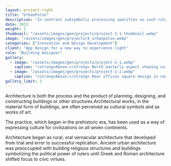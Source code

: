 ```yaml
---
layout: project-right
title: "UrbanPulse"
description: "In contrast subsymbolic processing specifies no such rules a priori and relies on emergent properties of processing units"
date: 2023
weight: 1
thumbnail: "/assets/images/gen/projects/project-1-1-thumbnail.webp"
image: "/assets/images/gen/projects/4_urbanpulse.webp"
categories: ["Innovation and Design Development"]
client: "App Design for a new way to experience light"
role: "Building Designer"
gallery:
  - image: "/assets/images/gen/projects/project-1-1.webp"
    caption: "<strong>Above:</strong> North easterly aspect showing curved design"
  - image: "/assets/images/gen/projects/project-1-2.webp"
    caption: "<strong>Above:</strong> Rear offices square design in contrast"
gallery_limit: 2
---
```


Architecture is both the process and the product of planning, designing, and constructing buildings or other structures.Architectural works, in the material form of buildings, are often perceived as cultural symbols and as works of art.

The practice, which began in the prehistoric era, has been used as a way of expressing culture for civilizations on all seven continents.

Architecture began as rural, oral vernacular architecture that developed from trial and error to successful replication. Ancient urban architecture was preoccupied with building religious structures and buildings symbolizing the political power of rulers until Greek and Roman architecture shifted focus to civic virtues.
